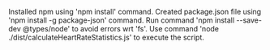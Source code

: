 Installed npm using 'npm install' command.
Created package.json file using 'npm install -g package-json' command.
Run command 'npm install --save-dev @types/node' to avoid errors wrt 'fs'.
Use command 'node ./dist/calculateHeartRateStatistics.js' to execute the script.
